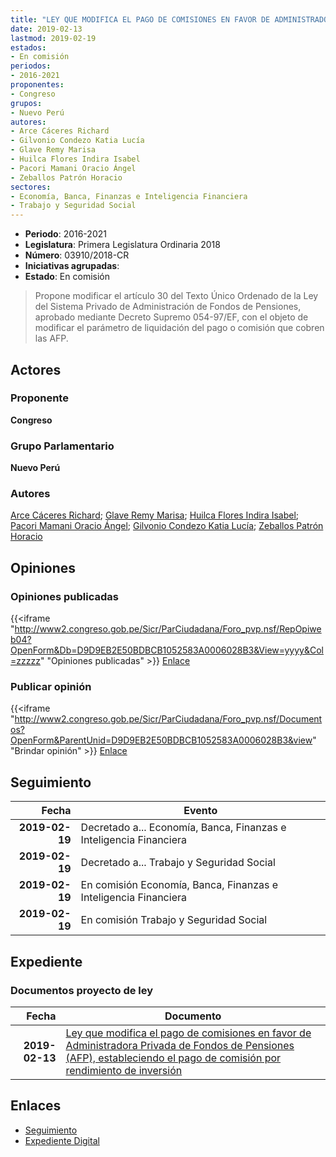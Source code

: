 ```yaml
---
title: "LEY QUE MODIFICA EL PAGO DE COMISIONES EN FAVOR DE ADMINISTRADORA PRIVADA DE FONDO DE PENSIONES (AFP), ESTABLECIENDO EL PAGO DE COMISIÓN POR RENDIMIENTO DE INVERSIÓN"
date: 2019-02-13
lastmod: 2019-02-19
estados:
- En comisión
periodos:
- 2016-2021
proponentes:
- Congreso
grupos:
- Nuevo Perú
autores:
- Arce Cáceres Richard
- Gilvonio Condezo Katia Lucía
- Glave Remy Marisa
- Huilca Flores Indira Isabel
- Pacori Mamani Oracio Ángel
- Zeballos Patrón Horacio
sectores:
- Economía, Banca, Finanzas e Inteligencia Financiera
- Trabajo y Seguridad Social
---
```

- **Periodo**: 2016-2021
- **Legislatura**: Primera Legislatura Ordinaria 2018
- **Número**: 03910/2018-CR
- **Iniciativas agrupadas**: 
- **Estado**: En comisión

> Propone modificar el artículo 30 del Texto Único Ordenado de la Ley del Sistema Privado de Administración de Fondos de Pensiones, aprobado mediante Decreto Supremo 054-97/EF, con el objeto de modificar el parámetro de liquidación del pago o comisión que cobren las AFP.


## Actores

### Proponente

**Congreso**

### Grupo Parlamentario

**Nuevo Perú**

### Autores

[Arce Cáceres Richard](mailto:mailto:rarce@congreso.gob.pe); [Glave Remy Marisa](mailto:mailto:mglave@congreso.gob.pe); [Huilca Flores Indira Isabel](mailto:mailto:ihuilca@congreso.gob.pe); [Pacori Mamani Oracio Ángel](mailto:mailto:opacori@congreso.gob.pe); [Gilvonio Condezo Katia Lucía](mailto:mailto:kgilvonio@congreso.gob.pe); [Zeballos Patrón Horacio](mailto:mailto:hzeballos@congreso.gob.pe)

## Opiniones

### Opiniones publicadas

{{<iframe "http://www2.congreso.gob.pe/Sicr/ParCiudadana/Foro_pvp.nsf/RepOpiweb04?OpenForm&Db=D9D9EB2E50BDBCB1052583A0006028B3&View=yyyy&Col=zzzzz" "Opiniones publicadas" >}}
[Enlace](http://www2.congreso.gob.pe/Sicr/ParCiudadana/Foro_pvp.nsf/RepOpiweb04?OpenForm&Db=D9D9EB2E50BDBCB1052583A0006028B3&View=yyyy&Col=zzzzz)

### Publicar opinión

{{<iframe "http://www2.congreso.gob.pe/Sicr/ParCiudadana/Foro_pvp.nsf/Documentos?OpenForm&ParentUnid=D9D9EB2E50BDBCB1052583A0006028B3&view" "Brindar opinión" >}}
[Enlace](http://www2.congreso.gob.pe/Sicr/ParCiudadana/Foro_pvp.nsf/Documentos?OpenForm&ParentUnid=D9D9EB2E50BDBCB1052583A0006028B3&view)


## Seguimiento

| Fecha | Evento |
|------:|--------|
| **2019-02-19** | Decretado a... Economía, Banca, Finanzas e Inteligencia Financiera |
| **2019-02-19** | Decretado a... Trabajo y Seguridad Social |
| **2019-02-19** | En comisión Economía, Banca, Finanzas e Inteligencia Financiera |
| **2019-02-19** | En comisión Trabajo y Seguridad Social |

## Expediente

### Documentos proyecto de ley

| Fecha | Documento |
|------:|-----------|
| **2019-02-13** | [Ley que modifica el pago de comisiones en favor de Administradora Privada de Fondos de Pensiones (AFP), estableciendo el pago de comisión por rendimiento de inversión](http://www.leyes.congreso.gob.pe/Documentos/2016_2021/Proyectos_de_Ley_y_de_Resoluciones_Legislativas/PL0391020190213..pdf) |

## Enlaces

- [Seguimiento](http://www2.congreso.gob.pe/Sicr/TraDocEstProc/CLProLey2016.nsf/f7fff46988ca05b1052578e100829cc7/f5d833e4233a6985052583a1000016e9?OpenDocument)
- [Expediente Digital](http://www2.congreso.gob.pe/Sicr/TraDocEstProc/Expvirt_2011.nsf/visbusqptramdoc1621/03910?opendocument)

